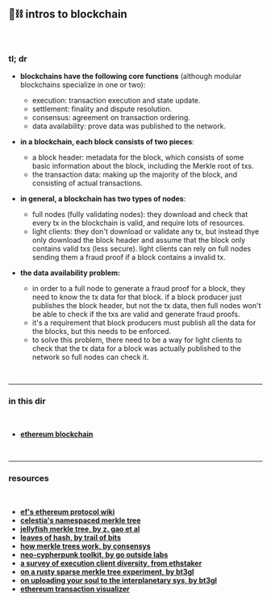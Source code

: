 ## 🧱⛓ intros to blockchain 

<br>


### tl; dr

* **blockchains have the following core functions** (although modular blockchains specialize in one or two):
  * execution: transaction execution and state update.
  * settlement: finality and dispute resolution.
  * consensus: agreement on transaction ordering.
  * data availability: prove data was published to the network.
    
* **in a blockchain, each block consists of two pieces**:
  * a block header: metadata for the block, which consists of some basic information about the block, including the Merkle root of txs.
  * the transaction data: making up the majority of the block, and consisting of actual transactions.

* **in general, a blockchain has two types of nodes**:
  * full nodes (fully validating nodes): they download and check that every tx in the blockchain is valid, and require lots of resources.
  * light clients: they don't download or validate any tx, but instead thye only download the block header and assume that the block only contains valid txs (less secure). light clients can rely on full nodes sending them a fraud proof if a block contains a invalid tx.

* **the data availability problem:**
   - in order to a full node to generate a fraud proof for a block, they need to know the tx data for that block. if a block producer just publishes the block header, but not the tx data, then full nodes won't be able to check if the txs are valid and generate fraud proofs.
   - it's a requirement that block producers must publish all the data for the blocks, but this needs to be enforced.
   - to solve this problem, there need to be a way for light clients to check that the tx data for a block was actually published to the network so full nodes can check it.   
   



<br>

---

### in this dir

<br>

* **[ethereum blockchain](ethereum.md)**


<br>

----

### resources

<br>

* **[ef's ethereum protocol wiki](https://epf.wiki/#/)**
* **[celestia's namespaced merkle tree](https://github.com/celestiaorg/nmt)**
* **[jellyfish merkle tree, by z. gao et al](https://developers.diem.com/papers/jellyfish-merkle-tree/2021-01-14.pdf?ref=127.0.0.1)**
* **[leaves of hash, by trail of bits](https://blog.trailofbits.com/2019/06/17/leaves-of-hash/)**
* **[how merkle trees work, by consensys](https://media.consensys.net/ever-wonder-how-merkle-trees-work-c2f8b7100ed3)**
* **[neo-cypherpunk toolkit, by go outside labs](https://github.com/go-outside-labs/neo-cypherpunk-toolkit)**
* **[a survey of execution client diversity, from ethstaker](https://paragraph.xyz/@ethstaker/execution-client-diversity)**
* **[on a rusty sparse merkle tree experiment, by bt3gl](https://mirror.xyz/go-outside.eth/zX1BaGZLHAcQOKdhFnSSM0VW67_-OFCi5ZegGFPryvg)**
* **[on uploading your soul to the interplanetary sys, by bt3gl](https://mirror.xyz/steinkirch.eth/A3iJGhXTJI5fgQoZVgIu3ovPV1P8zrxigpwngm0n4I0)**
* **[ethereum transaction visualizer](https://github.com/naddison36/tx2uml)**

